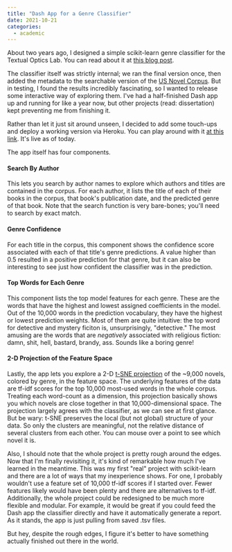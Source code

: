 ```yaml
---
title: "Dash App for a Genre Classifier"
date: 2021-10-21
categories:
  - academic
---
```


About two years ago, I designed a simple scikit-learn genre classifier for the Textual Optics Lab. You can read about it at [this blog post](https://textual-optics-lab.blogspot.com/2020/07/machine-learning-for-genre.html). 

The classifier itself was strictly internal; we ran the final version once, then added the metadata to the searchable version of the [US Novel Corpus](https://textual-optics-lab.uchicago.edu/us_novel_corpus). But in testing, I found the results incredibly fascinating, so I wanted to release some interactive way of exploring them. I've had a half-finished Dash app up and running for like a year now, but other projects (read: dissertation) kept preventing me from finishing it.

Rather than let it just sit around unseen, I decided to add some touch-ups and deploy a working version via Heroku. You can play around with it [at this link](https://classifier-viz-app.herokuapp.com/). It's live as of today.

The app itself has four components.

#### Search By Author
This lets you search by author names to explore which authors and titles are contained in the corpus. For each author, it lists the title of each of their books in the corpus, that book's publication date, and the predicted genre of that book. Note that the search function is very bare-bones; you'll need to search by exact match.

#### Genre Confidence
For each title in the corpus, this component shows the confidence score associated with each of that title's genre predictions. A value higher than 0.5 resulted in a positive prediction for that genre, but it can also be interesting to see just how confident the classifier was in the prediction. 

#### Top Words for Each Genre
This component lists the top model features for each genre. These are the words that have the highest and lowest assigned coefficients in the model. Out of the 10,000 words in the prediction vocabulary, they have the highest or lowest prediction weights. Most of them are quite intuitive: the top word for detective and mystery ficiton is, unsurprisingly, "detective." The most amusing are the words that are *negatively* associated with religious fiction: damn, shit, hell, bastard, brandy, ass. Sounds like a boring genre!

#### 2-D Projection of the Feature Space
Lastly, the app lets you explore a 2-D [t-SNE projection](https://en.wikipedia.org/wiki/T-distributed_stochastic_neighbor_embedding) of the ~9,000 novels, colored by genre, in the feature space. The underlying features of the data are tf-idf scores for the top 10,000 most-used words in the whole corpus. Treating each word-count as a dimension, this projection basically shows you which novels are close together in that 10,000-dimensional space. The projection largely agrees with the classifier, as we can see at first glance. But be wary: t-SNE preserves the local (but not global) structure of your data. So only the clusters are meaningful, not the relative distance of several clusters from each other. You can mouse over a point to see which novel it is.

Also, I should note that the whole project is pretty rough around the edges. Now that I'm finally revisiting it, it's kind of remarkable how much I've learned in the meantime. This was my first "real" project with scikit-learn and there are a lot of ways that my inexperience shows. For one, I probably wouldn't use a feature set of 10,000 tf-idf scores if I started over. Fewer features likely would have been plenty and there are alternatives to tf-idf. Additionally, the whole project could be redesigned to be much more flexible and modular. For example, it would be great if you could feed the Dash app the classifier directly and have it automatically generate a report. As it stands, the app is just pulling from saved .tsv files.

But hey, despite the rough edges, I figure it's better to have something actually finished out there in the world.

